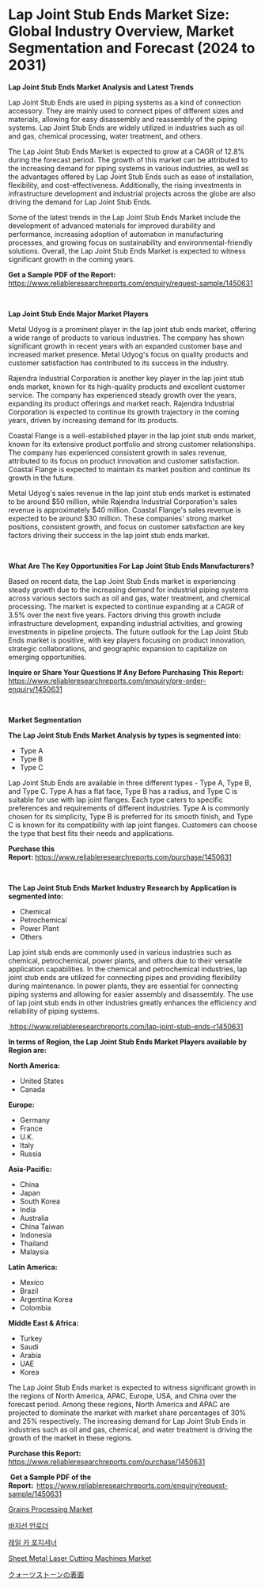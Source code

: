 <p><h1>Lap Joint Stub Ends Market Size: Global Industry Overview, Market Segmentation and Forecast (2024 to 2031)</h1></p><p><strong>Lap Joint Stub Ends Market Analysis and Latest Trends</strong></p>
<p><p>Lap Joint Stub Ends are used in piping systems as a kind of connection accessory. They are mainly used to connect pipes of different sizes and materials, allowing for easy disassembly and reassembly of the piping systems. Lap Joint Stub Ends are widely utilized in industries such as oil and gas, chemical processing, water treatment, and others.</p><p>The Lap Joint Stub Ends Market is expected to grow at a CAGR of 12.8% during the forecast period. The growth of this market can be attributed to the increasing demand for piping systems in various industries, as well as the advantages offered by Lap Joint Stub Ends such as ease of installation, flexibility, and cost-effectiveness. Additionally, the rising investments in infrastructure development and industrial projects across the globe are also driving the demand for Lap Joint Stub Ends.</p><p>Some of the latest trends in the Lap Joint Stub Ends Market include the development of advanced materials for improved durability and performance, increasing adoption of automation in manufacturing processes, and growing focus on sustainability and environmental-friendly solutions. Overall, the Lap Joint Stub Ends Market is expected to witness significant growth in the coming years.</p></p>
<p><strong>Get a Sample PDF of the Report:&nbsp;</strong> <a href="https://www.reliableresearchreports.com/enquiry/request-sample/1450631">https://www.reliableresearchreports.com/enquiry/request-sample/1450631</a></p>
<p>&nbsp;</p>
<p><strong>Lap Joint Stub Ends Major Market Players</strong></p>
<p><p>Metal Udyog is a prominent player in the lap joint stub ends market, offering a wide range of products to various industries. The company has shown significant growth in recent years with an expanded customer base and increased market presence. Metal Udyog's focus on quality products and customer satisfaction has contributed to its success in the industry.</p><p>Rajendra Industrial Corporation is another key player in the lap joint stub ends market, known for its high-quality products and excellent customer service. The company has experienced steady growth over the years, expanding its product offerings and market reach. Rajendra Industrial Corporation is expected to continue its growth trajectory in the coming years, driven by increasing demand for its products.</p><p>Coastal Flange is a well-established player in the lap joint stub ends market, known for its extensive product portfolio and strong customer relationships. The company has experienced consistent growth in sales revenue, attributed to its focus on product innovation and customer satisfaction. Coastal Flange is expected to maintain its market position and continue its growth in the future.</p><p>Metal Udyog's sales revenue in the lap joint stub ends market is estimated to be around $50 million, while Rajendra Industrial Corporation's sales revenue is approximately $40 million. Coastal Flange's sales revenue is expected to be around $30 million. These companies' strong market positions, consistent growth, and focus on customer satisfaction are key factors driving their success in the lap joint stub ends market.</p></p>
<p>&nbsp;</p>
<p><strong>What Are The Key Opportunities For Lap Joint Stub Ends Manufacturers?</strong></p>
<p><p>Based on recent data, the Lap Joint Stub Ends market is experiencing steady growth due to the increasing demand for industrial piping systems across various sectors such as oil and gas, water treatment, and chemical processing. The market is expected to continue expanding at a CAGR of 3.5% over the next five years. Factors driving this growth include infrastructure development, expanding industrial activities, and growing investments in pipeline projects. The future outlook for the Lap Joint Stub Ends market is positive, with key players focusing on product innovation, strategic collaborations, and geographic expansion to capitalize on emerging opportunities.</p></p>
<p><strong>Inquire or Share Your Questions If Any Before Purchasing This Report:</strong> <a href="https://www.reliableresearchreports.com/enquiry/pre-order-enquiry/1450631">https://www.reliableresearchreports.com/enquiry/pre-order-enquiry/1450631</a></p>
<p>&nbsp;</p>
<p><strong>Market Segmentation</strong></p>
<p><strong>The Lap Joint Stub Ends Market Analysis by types is segmented into:</strong></p>
<p><ul><li>Type A</li><li>Type B</li><li>Type C</li></ul></p>
<p><p>Lap Joint Stub Ends are available in three different types - Type A, Type B, and Type C. Type A has a flat face, Type B has a radius, and Type C is suitable for use with lap joint flanges. Each type caters to specific preferences and requirements of different industries. Type A is commonly chosen for its simplicity, Type B is preferred for its smooth finish, and Type C is known for its compatibility with lap joint flanges. Customers can choose the type that best fits their needs and applications.</p></p>
<p><strong>Purchase this Report:&nbsp;</strong><a href="https://www.reliableresearchreports.com/purchase/1450631">https://www.reliableresearchreports.com/purchase/1450631</a></p>
<p>&nbsp;</p>
<p><strong>The Lap Joint Stub Ends Market Industry Research by Application is segmented into:</strong></p>
<p><ul><li>Chemical</li><li>Petrochemical</li><li>Power Plant</li><li>Others</li></ul></p>
<p><p>Lap joint stub ends are commonly used in various industries such as chemical, petrochemical, power plants, and others due to their versatile application capabilities. In the chemical and petrochemical industries, lap joint stub ends are utilized for connecting pipes and providing flexibility during maintenance. In power plants, they are essential for connecting piping systems and allowing for easier assembly and disassembly. The use of lap joint stub ends in other industries greatly enhances the efficiency and reliability of piping systems.</p></p>
<p><a href="https://www.reliableresearchreports.com/lap-joint-stub-ends-r1450631">&nbsp;https://www.reliableresearchreports.com/lap-joint-stub-ends-r1450631</a></p>
<p><strong>In terms of Region, the Lap Joint Stub Ends Market Players available by Region are:</strong></p>
<p>
    <p> <strong> North America: </strong>
        <ul>
            <li>United States</li>
            <li>Canada</li>
        </ul>
        </p> 
    <p> <strong> Europe: </strong>
        <ul>
            <li>Germany</li>
            <li>France</li>
            <li>U.K.</li>
            <li>Italy</li>
            <li>Russia</li>
        </ul>
        </p> 
    <p> <strong> Asia-Pacific: </strong>
        <ul>
            <li>China</li>
            <li>Japan</li>
            <li>South Korea</li>
            <li>India</li>
            <li>Australia</li>
            <li>China Taiwan</li>
            <li>Indonesia</li>
            <li>Thailand</li>
            <li>Malaysia</li>
        </ul>
        </p> 
    <p> <strong> Latin America: </strong>
        <ul>
            <li>Mexico</li>
            <li>Brazil</li>
            <li>Argentina Korea</li>
            <li>Colombia</li>
        </ul>
        </p> 
    <p> <strong> Middle East & Africa: </strong>
        <ul>
            <li>Turkey</li>
            <li>Saudi</li>
            <li>Arabia</li>
            <li>UAE</li>
            <li>Korea</li>
        </ul>
    </p>
    </p>
<p><p>The Lap Joint Stub Ends market is expected to witness significant growth in the regions of North America, APAC, Europe, USA, and China over the forecast period. Among these regions, North America and APAC are projected to dominate the market with market share percentages of 30% and 25% respectively. The increasing demand for Lap Joint Stub Ends in industries such as oil and gas, chemical, and water treatment is driving the growth of the market in these regions.</p></p>
<p><strong>Purchase this Report: </strong><a href="https://www.reliableresearchreports.com/purchase/1450631">https://www.reliableresearchreports.com/purchase/1450631</a></p>
<p>&nbsp;<strong>Get a Sample PDF of the Report:&nbsp;&nbsp;</strong><a href="https://www.reliableresearchreports.com/enquiry/request-sample/1450631">https://www.reliableresearchreports.com/enquiry/request-sample/1450631</a></p>
<p><strong></strong></p>
<p><p><a href="https://github.com/sowravmitra0/Market-Research-Report-List-1/blob/main/grains-processing-market.md">Grains Processing Market</a></p><p><a href="https://github.com/mduzzalmduzzal601/Market-Research-Report-List-1/blob/main/4302675171225.md">바지선 언로더</a></p><p><a href="https://github.com/tukangkrupk/Market-Research-Report-List-1/blob/main/6141741171226.md">레일 카 포지셔너</a></p><p><a href="https://github.com/kaiserrayhan25/Market-Research-Report-List-1/blob/main/sheet-metal-laser-cutting-machines-market.md">Sheet Metal Laser Cutting Machines Market</a></p><p><a href="https://github.com/FredaJerde/Market-Research-Report-List-1/blob/main/2585843159667.md">クォーツストーンの表面</a></p></p>